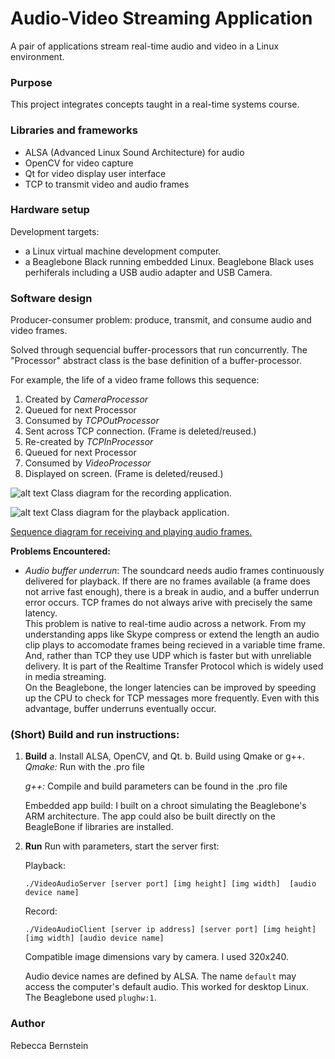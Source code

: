 # Audio-Video Streaming Application
A pair of applications stream real-time audio and video in a Linux environment.
### Purpose
This project integrates concepts taught in a real-time systems course.

### Libraries and frameworks
- ALSA (Advanced Linux Sound Architecture) for audio
- OpenCV for video capture
- Qt for video display user interface
- TCP to transmit video and audio frames

### Hardware setup
Development targets:
- a Linux virtual machine development computer.  
- a Beaglebone Black running embedded Linux.  Beaglebone Black uses perhiferals including a USB audio adapter and USB Camera.

### Software design
Producer-consumer problem: produce, transmit, and consume audio and video frames.

Solved through sequencial buffer-processors that run concurrently. The "Processor" abstract class is the base definition of a buffer-processor.

For example, the life of a video frame follows this sequence:
1. Created by _CameraProcessor_
2. Queued for next Processor
3. Consumed by _TCPOutProcessor_
4. Sent across TCP connection.  (Frame is deleted/reused.)
3. Re-created by _TCPInProcessor_
4. Queued for next Processor
4. Consumed by _VideoProcessor_
5. Displayed on screen. (Frame is deleted/reused.)

![alt text](https://raw.githubusercontent.com/chandlerebecca/oneway-video-conference/master/diagrams/Record_ClassDiagram.jpg "Class diagram for the recording application.")
Class diagram for the recording application.

![alt text](https://raw.githubusercontent.com/chandlerebecca/oneway-video-conference/master/diagrams/Playback_ClassDiagram.jpg "Class diagram for the playback application.")
Class diagram for the playback application.

[Sequence diagram for receiving and playing audio frames.](https://raw.githubusercontent.com/chandlerebecca/oneway-video-conference/master/diagrams/Playback_AudioProcessors_SequenceDiagram.png "Sequence diagram for receiving and playing audio frames.")

__Problems Encountered:__
- _Audio buffer underrun_: The soundcard needs audio frames continuously delivered for playback.  If there are no frames available (a frame does not arrive fast enough), there is a break in audio, and a buffer underrun error occurs.  TCP frames do not always arive with precisely the same latency.
<br/>This problem is native to real-time audio across a network.  From my understanding apps like Skype compress or extend the length an audio clip plays to accomodate frames being recieved in a variable time frame.  And, rather than TCP they use UDP which is faster but with unreliable delivery.  It is part of the Realtime Transfer Protocol which is widely used in media streaming.
<br/>On the Beaglebone, the longer latencies can be improved by speeding up the CPU to check for TCP messages more frequently.  Even with this advantage, buffer underruns eventually occur.


### (Short) Build and run instructions:
1. __Build__
a. Install ALSA, OpenCV, and Qt.
b. Build using Qmake or g++.  
   _Qmake:_ Run with the .pro file
   
   _g++:_ Compile and build parameters can be found in the .pro file
   
   Embedded app build: I built on a chroot simulating the Beaglebone's ARM architecture.  The app could also be built directly on the BeagleBone if libraries are installed.
4. __Run__
Run with parameters, start the server first:

   Playback:
   ```
   ./VideoAudioServer [server port] [img height] [img width]  [audio device name]
   ```
   
   Record:
   ```
   ./VideoAudioClient [server ip address] [server port] [img height] [img width] [audio device name]
   ```
   Compatible image dimensions vary by camera.  I used 320x240.
   
   Audio device names are defined by ALSA.  The name `default` may access the computer's default audio.  This worked for desktop Linux.  The Beaglebone used `plughw:1`.

### Author
Rebecca Bernstein
